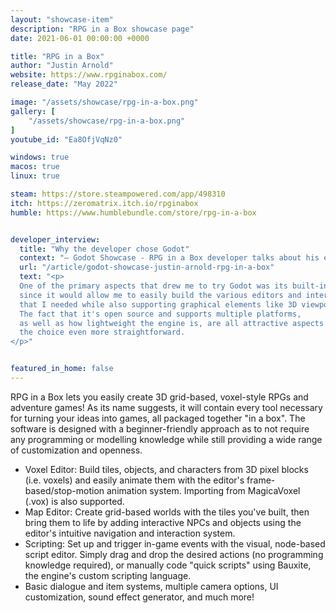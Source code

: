```yaml
---
layout: "showcase-item"
description: "RPG in a Box showcase page"
date: 2021-06-01 00:00:00 +0000

title: "RPG in a Box"
author: "Justin Arnold"
website: https://www.rpginabox.com/
release_date: "May 2022"

image: "/assets/showcase/rpg-in-a-box.png"
gallery: [
	"/assets/showcase/rpg-in-a-box.png"
]
youtube_id: "Ea8OfjVqNz0"

windows: true
macos: true
linux: true

steam: https://store.steampowered.com/app/498310
itch: https://zeromatrix.itch.io/rpginabox
humble: https://www.humblebundle.com/store/rpg-in-a-box


developer_interview:
  title: "Why the developer chose Godot"
  context: "— Godot Showcase - RPG in a Box developer talks about his experience "
  url: "/article/godot-showcase-justin-arnold-rpg-in-a-box"
  text: "<p>
  One of the primary aspects that drew me to try Godot was its built-in UI components,
  since it would allow me to easily build the various editors and interfaces
  that I needed while also supporting graphical elements like 3D viewports.
  The fact that it's open source and supports multiple platforms,
  as well as how lightweight the engine is, are all attractive aspects that made
  the choice even more straightforward.
</p>"


featured_in_home: false
---
```


<p>
  RPG in a Box lets you easily create 3D grid-based, voxel-style RPGs and
  adventure games! As its name suggests, it will contain every tool necessary
  for turning your ideas into games, all packaged together "in a box". The
  software is designed with a beginner-friendly approach as to not require any
  programming or modelling knowledge while still providing a wide range of
  customization and openness.
</p>
<ul>
  <li>
    Voxel Editor: Build tiles, objects, and characters from 3D pixel blocks
    (i.e. voxels) and easily animate them with the editor's
    frame-based/stop-motion animation system. Importing from MagicaVoxel (.vox)
    is also supported.
  </li>
  <li>
    Map Editor: Create grid-based worlds with the tiles you've built, then bring
    them to life by adding interactive NPCs and objects using the editor's
    intuitive navigation and interaction system.
  </li>
  <li>
    Scripting: Set up and trigger in-game events with the visual, node-based
    script editor. Simply drag and drop the desired actions (no programming
    knowledge required), or manually code "quick scripts" using Bauxite, the
    engine's custom scripting language.
  </li>
  <li>
    Basic dialogue and item systems, multiple camera options, UI customization,
    sound effect generator, and much more!
  </li>
</ul>
